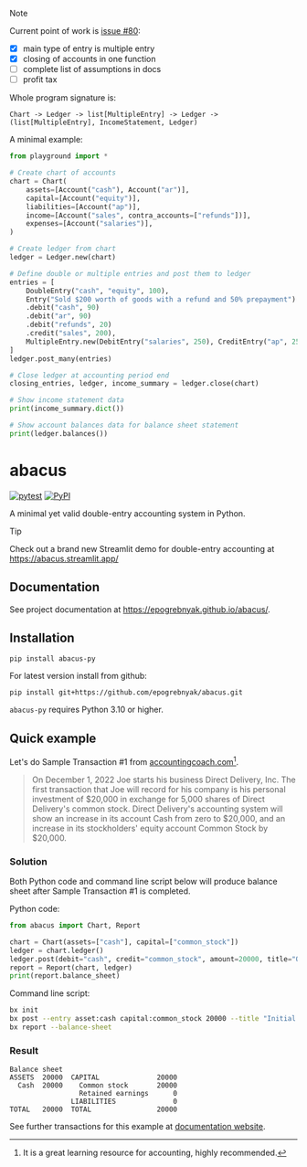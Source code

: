 > [!NOTE]
> Current point of work is [issue #80](https://github.com/epogrebnyak/abacus/issues/80):
> - [x] main type of entry is multiple entry
> - [x] closing of accounts in one function 
> - [ ] complete list of assumptions in docs
> - [ ] profit tax

Whole program signature is:

`Chart -> Ledger -> list[MultipleEntry] -> Ledger -> (list[MultipleEntry], IncomeStatement, Ledger)` 

A minimal example:

```python
from playground import *

# Create chart of accounts
chart = Chart(
    assets=[Account("cash"), Account("ar")],
    capital=[Account("equity")],
    liabilities=[Account("ap")],
    income=[Account("sales", contra_accounts=["refunds"])],
    expenses=[Account("salaries")],
)

# Create ledger from chart
ledger = Ledger.new(chart)

# Define double or multiple entries and post them to ledger
entries = [
    DoubleEntry("cash", "equity", 100),
    Entry("Sold $200 worth of goods with a refund and 50% prepayment")
    .debit("cash", 90)
    .debit("ar", 90)
    .debit("refunds", 20)
    .credit("sales", 200),
    MultipleEntry.new(DebitEntry("salaries", 250), CreditEntry("ap", 250)),
]
ledger.post_many(entries)

# Close ledger at accounting period end
closing_entries, ledger, income_summary = ledger.close(chart)

# Show income statement data
print(income_summary.dict())

# Show account balances data for balance sheet statement
print(ledger.balances())
```


# abacus

[![pytest](https://github.com/epogrebnyak/abacus/actions/workflows/.pytest.yml/badge.svg)](https://github.com/epogrebnyak/abacus/actions/workflows/.pytest.yml)
[![PyPI](https://img.shields.io/pypi/v/abacus-py?color=blue)](https://pypi.org/project/abacus-py/)

A minimal yet valid double-entry accounting system in Python.

> [!TIP]
> Check out a brand new Streamlit demo for double-entry accounting at https://abacus.streamlit.app/ 

## Documentation

See project documentation at <https://epogrebnyak.github.io/abacus/>.

## Installation

```
pip install abacus-py
```

For latest version install from github:

```
pip install git+https://github.com/epogrebnyak/abacus.git
```

`abacus-py` requires Python 3.10 or higher.

## Quick example

Let's do Sample Transaction #1 from [accountingcoach.com](https://www.accountingcoach.com/accounting-basics/explanation/5)[^1].

[^1]: It is a great learning resource for accounting, highly recommended.

> On December 1, 2022 Joe starts his business Direct Delivery, Inc. The first transaction that Joe will record for his company is his personal investment of $20,000 in exchange for 5,000 shares of Direct Delivery's common stock.
> Direct Delivery's accounting system will show an increase in its account Cash from zero to $20,000, and an increase in its stockholders' equity account Common Stock by $20,000.

### Solution

Both Python code and command line script below will produce balance sheet after Sample Transaction #1 is completed.

Python code:

```python
from abacus import Chart, Report

chart = Chart(assets=["cash"], capital=["common_stock"])
ledger = chart.ledger()
ledger.post(debit="cash", credit="common_stock", amount=20000, title="Owner's investment")
report = Report(chart, ledger)
print(report.balance_sheet)
```

Command line script:

```bash
bx init
bx post --entry asset:cash capital:common_stock 20000 --title "Initial investment"
bx report --balance-sheet
```

### Result

```
Balance sheet
ASSETS  20000  CAPITAL              20000
  Cash  20000    Common stock       20000
                 Retained earnings      0
               LIABILITIES              0
TOTAL   20000  TOTAL                20000
```

See further transactions for this example at [documentation website](https://epogrebnyak.github.io/abacus/textbook/#accountingcoachcom).
